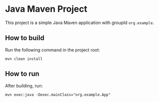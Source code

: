 # Java Maven Project

This project is a simple Java Maven application with groupId `org.example`.

## How to build

Run the following command in the project root:

```
mvn clean install
```

## How to run

After building, run:

```
mvn exec:java -Dexec.mainClass="org.example.App"
```
